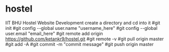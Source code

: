 # hostel
IIT BHU Hostel Website Development 
create a directory and cd into it
#git init
#git config --global user.name "username_here"
#git config --global user.email "email_here"
#git remote add origin https://github.com/ketankr9/hostel.git
#git remote -v
#git pull origin master
#git add -A
#git commit -m "commit message"
#git push origin master
